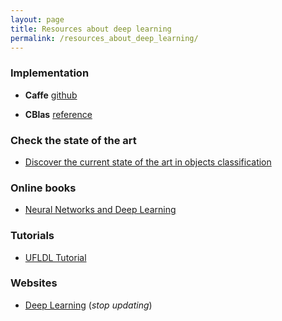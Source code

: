 ```yaml
---
layout: page
title: Resources about deep learning
permalink: /resources_about_deep_learning/
---
```


### Implementation
* **Caffe**
[github](https://github.com/BVLC/caffe)

* **CBlas**
[reference](https://developer.apple.com/library/mac/documentation/Accelerate/Reference/BLAS_Ref/)

### Check the state of the art
* [Discover the current state of the art in objects classification](http://rodrigob.github.io/are_we_there_yet/build/classification_datasets_results.html)

### Online books
* [Neural Networks and Deep Learning](http://neuralnetworksanddeeplearning.com/)

### Tutorials
* [UFLDL Tutorial](http://ufldl.stanford.edu/tutorial/)

### Websites
* [Deep Learning](http://deeplearning.net/)
  (*stop updating*)